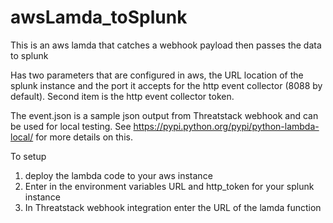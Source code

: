 # awsLamda_toSplunk
This is an aws lamda that catches a webhook payload then passes the data to splunk

Has two parameters that are configured in aws, the URL location of the splunk instance and the port it accepts for the http event collector (8088 by default).  Second item is  the http event collector token.

The event.json is a sample json output from Threatstack webhook and can be used for local testing.  See https://pypi.python.org/pypi/python-lambda-local/ for more details on this.


To setup 
1. deploy the lambda code to your aws instance
2. Enter in the environment variables URL and http_token for your splunk instance
3. In Threatstack webhook integration enter the URL of the lamda function
